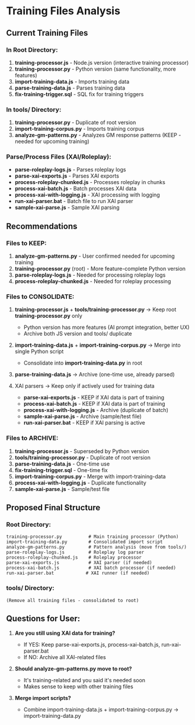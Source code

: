 # Training Files Analysis

## Current Training Files

### In Root Directory:
1. **training-processor.js** - Node.js version (interactive training processor)
2. **training-processor.py** - Python version (same functionality, more features)
3. **import-training-data.js** - Imports training data
4. **parse-training-data.js** - Parses training data
5. **fix-training-trigger.sql** - SQL fix for training triggers

### In tools/ Directory:
1. **training-processor.py** - Duplicate of root version
2. **import-training-corpus.py** - Imports training corpus
3. **analyze-gm-patterns.py** - Analyzes GM response patterns (KEEP - needed for upcoming training)

### Parse/Process Files (XAI/Roleplay):
- **parse-roleplay-logs.js** - Parses roleplay logs
- **parse-xai-exports.js** - Parses XAI exports
- **process-roleplay-chunked.js** - Processes roleplay in chunks
- **process-xai-batch.js** - Batch processes XAI data
- **process-xai-with-logging.js** - XAI processing with logging
- **run-xai-parser.bat** - Batch file to run XAI parser
- **sample-xai-parse.js** - Sample XAI parsing

## Recommendations

### Files to KEEP:
1. **analyze-gm-patterns.py** - User confirmed needed for upcoming training
2. **training-processor.py** (root) - More feature-complete Python version
3. **parse-roleplay-logs.js** - Needed for processing roleplay logs
4. **process-roleplay-chunked.js** - Needed for roleplay processing

### Files to CONSOLIDATE:
1. **training-processor.js** + **tools/training-processor.py** → Keep root **training-processor.py** only
   - Python version has more features (AI prompt integration, better UX)
   - Archive both JS version and tools/ duplicate

2. **import-training-data.js** + **import-training-corpus.py** → Merge into single Python script
   - Consolidate into **import-training-data.py** in root

3. **parse-training-data.js** → Archive (one-time use, already parsed)

4. XAI parsers → Keep only if actively used for training data
   - **parse-xai-exports.js** - KEEP if XAI data is part of training
   - **process-xai-batch.js** - KEEP if XAI data is part of training
   - **process-xai-with-logging.js** - Archive (duplicate of batch)
   - **sample-xai-parse.js** - Archive (sample/test file)
   - **run-xai-parser.bat** - KEEP if XAI parsing is active

### Files to ARCHIVE:
1. **training-processor.js** - Superseded by Python version
2. **tools/training-processor.py** - Duplicate of root version
3. **parse-training-data.js** - One-time use
4. **fix-training-trigger.sql** - One-time fix
5. **import-training-corpus.py** - Merge with import-training-data
6. **process-xai-with-logging.js** - Duplicate functionality
7. **sample-xai-parse.js** - Sample/test file

## Proposed Final Structure

### Root Directory:
```
training-processor.py          # Main training processor (Python)
import-training-data.py        # Consolidated import script
analyze-gm-patterns.py         # Pattern analysis (move from tools/)
parse-roleplay-logs.js         # Roleplay log parser
process-roleplay-chunked.js    # Roleplay processor
parse-xai-exports.js           # XAI parser (if needed)
process-xai-batch.js           # XAI batch processor (if needed)
run-xai-parser.bat            # XAI runner (if needed)
```

### tools/ Directory:
```
(Remove all training files - consolidated to root)
```

## Questions for User:

1. **Are you still using XAI data for training?**
   - If YES: Keep parse-xai-exports.js, process-xai-batch.js, run-xai-parser.bat
   - If NO: Archive all XAI-related files

2. **Should analyze-gm-patterns.py move to root?**
   - It's training-related and you said it's needed soon
   - Makes sense to keep with other training files

3. **Merge import scripts?**
   - Combine import-training-data.js + import-training-corpus.py → import-training-data.py
